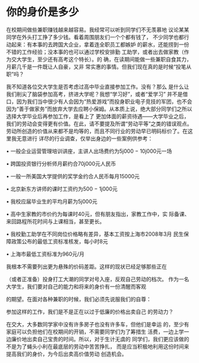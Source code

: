 # 你的身价是多少

在校期间做些兼职赚钱越来越容易。我经常可以听到同学们不无羡慕地  议论某某同学在外头打工挣了多少钱。看着周围朋友们一个个都有钱了，  不少同学也都行动起来：有本事的去跨国大企业，拿着连全职员工都嫉妒  的薪水，还能捞到一份不错的工作经验；没本事的也可以通过学校安排勤  工助学，或者出去做家教（作为交大学生，至少还有高考这个特长）。的  确，在读期间能做一些兼职自食其力，月薪几千是一件既让人自豪，又非  常实惠的事情。但我们现在真的是时候“投笔从职”吗？

我不知道各位交大学生是否考虑过高中毕业直接参加工作。没有？那么  是什么让我们削尖了脑袋参加高考，挤进大学呢？我想“学习好”，或者“爱学习” 并不是借口，因为我们当中很少有人会因为“热爱游戏”而投身职业电子竞技的军团，也不会因为“善于做家务”而放弃大学去应聘小保姆。从本质上说，绝大部分同学们之所以选择大学毕业后再参加工作，是看上了  更加体面的薪资待遇——大学毕业之后，我们的劳动会变得更有价值。在此，请不要提及所谓“劳动平等”之类的错误观点。劳动所创造的价值从来都不是均等的，而且不同行业的劳动早已明码标价了。在这里我无意进行  详尽的行业调查，仅举出身边的一些案例供参考：

•    一般企业运营管理培训讲座，主讲人出场费约为5j000 − 10j000元一场

•    跨国投资银行分析师月薪约合70j000元人民币

•    一般一所美国大学提供的奖学金约合人民币每月15000元

•    北京新东方讲师的课时工资约为500 − 1j000元

•    我校应届毕业生的平均月薪为5j000元

•   高中生家教的市价约为每课时40元，但有朋友指出，家教工作中，实 际备课、来回路程所花时间与上课相当，甚至更长。

•   我校勤工助学在不同岗位价格略有差异，基本工资按上海市2008年3月 民生保障政策公布的最低工资标准核发，每小时8元

•    上海市最低工资标准为960元/月  


我根本不需要列出更为悬殊的价码差距。这样的现状已经足够那些正在

（或者正准备）投身打工大潮的同学对号入座，反观自己劳动的档次。 作为一名大学生，我们要对自己的能力和将来的身价有一份清醒而客观

的期望。在面对各种兼职的时候，我们必须先说服我们的自尊：

参加这样的工作，我们是不是正在以过于低廉的价格出卖自己 的劳动力？

在交大，大多数同学家中没有许多房子也没有许多车，但他们是幸运  的，至少有家庭可以负担他们在校期间的开销，不需要同学们为了筹措生  活费，一边上学一边廉价地出卖自己宝贵的时间。所以，对于生计无虞的  同学们，我们更应该做的不是为了蝇头小利在最底层的劳动中苦苦挣扎，  而是应当积极地利用这份时间来提高我们的身价，为今后出卖高价值劳动  创造机会。

